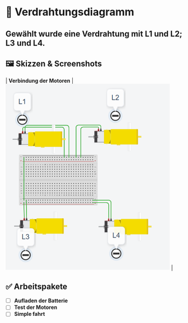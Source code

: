 # 📌 Verdrahtungsdiagramm
Gewählt wurde eine Verdrahtung mit L1 und L2; L3 und L4.
---
## 🖼️ Skizzen & Screenshots
| **Verbindung der Motoren** | ![Verdrahtunsdiagramm](images/Verdrahtungsdiagramm.png) |

## ✅ Arbeitspakete
- [ ] **Aufladen der Batterie**
- [ ] **Test der Motoren**
- [ ] **Simple fahrt**
